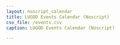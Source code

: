 ```yaml
---
layout: noscript_calendar
title: LUGOD Events Calendar (Noscript)
csv_file: /events.csv
caption: LUGOD Events Calendar (Noscript)

---
```


